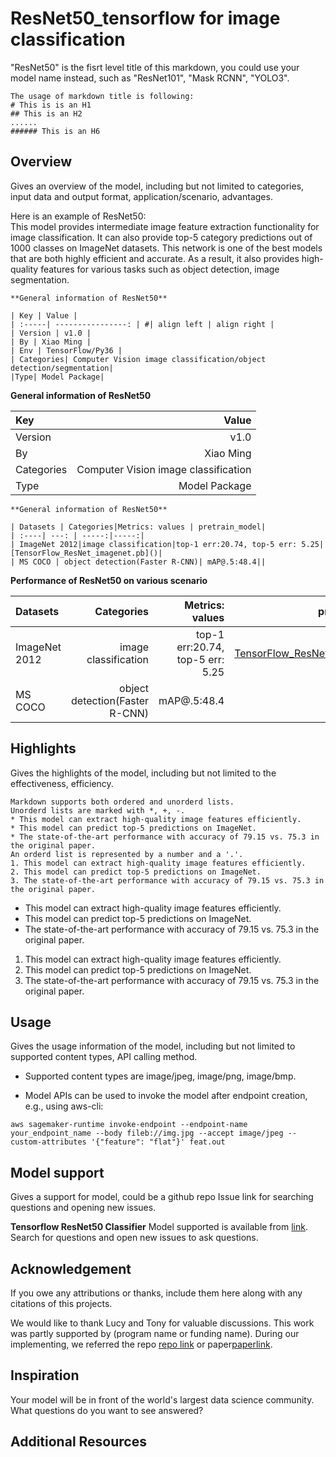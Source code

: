# ResNet50_tensorflow for image classification
"ResNet50" is the fisrt level title of this markdown, you could use your model name instead, such as "ResNet101", "Mask RCNN", "YOLO3".
```
The usage of markdown title is following:
# This is is an H1
## This is an H2
......
###### This is an H6
```
## Overview
Gives an overview of the model, including but not limited to categories, input data and output format, application/scenario, advantages.

Here is an example of ResNet50:  
This model provides intermediate image feature extraction functionality for image classification. It can also provide top-5 category predictions out of 1000 classes on ImageNet datasets. This network is one of the best models that are both highly efficient and accurate. As a result, it also provides high-quality features for various tasks such as object detection, image segmentation.

```
**General information of ResNet50**

| Key | Value | 
| :-----| ----------------: | #| align left | align right |
| Version | v1.0 |
| By | Xiao Ming | 
| Env | TensorFlow/Py36 | 
| Categories| Computer Vision image classification/object detection/segmentation|
|Type| Model Package|
```

**General information of ResNet50**

| Key | Value | 
| :-----| ----: | 
| Version | v1.0 |
| By | Xiao Ming | 
| Categories| Computer Vision image classification|
|Type| Model Package|



```
**General information of ResNet50**

| Datasets | Categories|Metrics: values | pretrain_model|
| :----| ---: | -----:|-----:|
| ImageNet 2012|image classification|top-1 err:20.74, top-5 err: 5.25|[TensorFlow_ResNet_imagenet.pb]()|
| MS COCO | object detection(Faster R-CNN)| mAP@.5:48.4||
```
**Performance of ResNet50 on various scenario**

| Datasets | Categories|Metrics: values | pretrain_model|
| :----| ---: | -----:|-----:|
| ImageNet 2012|image classification|top-1 err:20.74, top-5 err: 5.25|[TensorFlow_ResNet_imagenet.pb]()|
| MS COCO | object detection(Faster R-CNN)| mAP@.5:48.4||


## Highlights
Gives the highlights of the model, including but not limited to the effectiveness, efficiency.  
```
Markdown supports both ordered and unorderd lists.
Unorderd lists are marked with *, +, -.
* This model can extract high-quality image features efficiently.
* This model can predict top-5 predictions on ImageNet.
* The state-of-the-art performance with accuracy of 79.15 vs. 75.3 in the original paper. 
An orderd list is represented by a number and a '.'.
1. This model can extract high-quality image features efficiently.
2. This model can predict top-5 predictions on ImageNet.
3. The state-of-the-art performance with accuracy of 79.15 vs. 75.3 in the original paper. 
```
* This model can extract high-quality image features efficiently.
* This model can predict top-5 predictions on ImageNet.
* The state-of-the-art performance with accuracy of 79.15 vs. 75.3 in the original paper.

1. This model can extract high-quality image features efficiently.
2. This model can predict top-5 predictions on ImageNet.
3. The state-of-the-art performance with accuracy of 79.15 vs. 75.3 in the original paper.

## Usage
Gives the usage information of the model, including but not limited to supported content types, API calling method.
* Supported content types are image/jpeg, image/png, image/bmp.

* Model APIs can be used to invoke the model after endpoint creation, e.g., using aws-cli:
```
aws sagemaker-runtime invoke-endpoint --endpoint-name your_endpoint_name --body fileb://img.jpg --accept image/jpeg --custom-attributes '{"feature": "flat"}' feat.out
```
## Model support
Gives a support for model, could be a github repo Issue link for searching questions and opening new issues.


**Tensorflow ResNet50 Classifier**
Model supported is available from [link](). Search for questions and open new issues to ask questions.

## Acknowledgement
If you owe any attributions or thanks, include them here along with any citations of this projects. 

We would like to thank Lucy and Tony for valuable discussions. This work was partly supported by (program name or funding name). During our implementing, we referred the repo [repo link]() or paper[paperlink](). 

## Inspiration
Your model will be in front of the world's largest data science community. What questions do you want to see answered?
## Additional Resources

